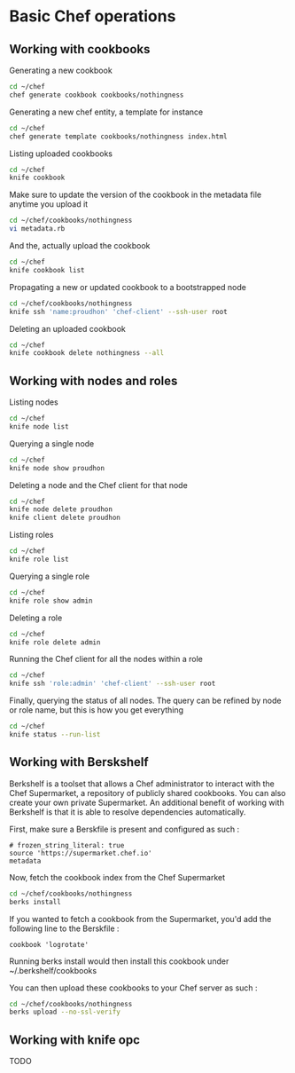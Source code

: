 # Basic Chef operations

## Working with cookbooks

Generating a new cookbook

```bash
cd ~/chef
chef generate cookbook cookbooks/nothingness
```

Generating a new chef entity, a template for instance

```bash
cd ~/chef
chef generate template cookbooks/nothingness index.html
```

Listing uploaded cookbooks

```bash
cd ~/chef
knife cookbook
```

Make sure to update the version of the cookbook in the metadata file anytime you upload it

```bash
cd ~/chef/cookbooks/nothingness
vi metadata.rb
```

And the, actually upload the cookbook

```bash
cd ~/chef
knife cookbook list
```

Propagating a new or updated cookbook to a bootstrapped node

```bash
cd ~/chef/cookbooks/nothingness
knife ssh 'name:proudhon' 'chef-client' --ssh-user root
```

Deleting an uploaded cookbook

```bash
cd ~/chef
knife cookbook delete nothingness --all
```

## Working with nodes and roles

Listing nodes

```bash
cd ~/chef
knife node list
```

Querying a single node

```bash
cd ~/chef
knife node show proudhon
```

Deleting a node and the Chef client for that node

```bash
cd ~/chef
knife node delete proudhon
knife client delete proudhon
```
Listing roles

```bash
cd ~/chef
knife role list
```
Querying a single role

```bash
cd ~/chef
knife role show admin
```

Deleting a role

```bash
cd ~/chef
knife role delete admin
```

Running the Chef client for all the nodes within a role

```bash
cd ~/chef
knife ssh 'role:admin' 'chef-client' --ssh-user root
```

Finally, querying the status of all nodes. The query can be refined by node or role name, but this is how you get everything

```bash
cd ~/chef
knife status --run-list
```

## Working with Berskshelf

Berkshelf is a toolset that allows a Chef administrator to interact with the Chef Supermarket, a repository of publicly shared cookbooks.
You can also create your own private Supermarket. An additional benefit of working with Berkshelf is that it is able to resolve dependencies automatically.

First, make sure a Berskfile is present and configured as such :

```vim
# frozen_string_literal: true
source 'https://supermarket.chef.io'
metadata
```

Now, fetch the cookbook index from the Chef Supermarket

```bash
cd ~/chef/cookbooks/nothingness
berks install
```

If you wanted to fetch a cookbook from the Supermarket, you'd add the following line to the Berskfile :

```vim
cookbook 'logrotate'
```

Running berks install would then install this cookbook under ~/.berkshelf/cookbooks

You can then upload these cookbooks to your Chef server as such :

```bash
cd ~/chef/cookbooks/nothingness
berks upload --no-ssl-verify
```

## Working with knife opc

TODO
